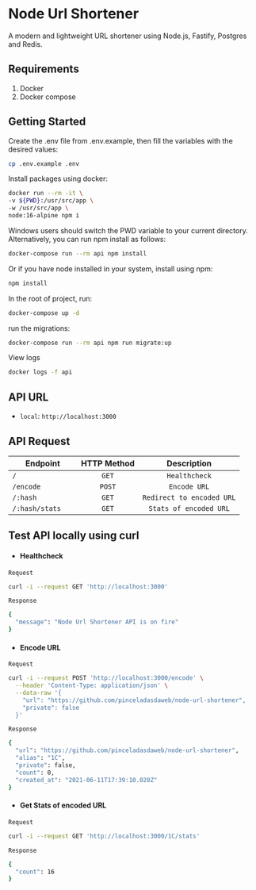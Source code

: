 # Node Url Shortener

A modern and lightweight URL shortener using Node.js, Fastify, Postgres and Redis.

## Requirements
1. Docker
2. Docker compose

## Getting Started

Create the .env file from .env.example, then fill the variables with the desired values:

```sh
cp .env.example .env
```

Install packages using docker:

```sh
docker run --rm -it \
-v ${PWD}:/usr/src/app \
-w /usr/src/app \
node:16-alpine npm i
```

Windows users should switch the PWD variable to your current directory. Alternatively, you can run npm install as follows:

```sh
docker-compose run --rm api npm install
```

Or if you have node installed in your system, install using npm:

```sh
npm install
```
In the root of project, run:

```sh
docker-compose up -d
```

run the migrations:

```sh
docker-compose run --rm api npm run migrate:up
```

View logs

```sh
docker logs -f api
```

## API URL

- `local`: `http://localhost:3000`

## API Request

| Endpoint                  | HTTP Method             | Description               |
| ------------------------- | :---------------------: | :-----------------------: |
| `/`                       | `GET`                   | `Healthcheck`             |
| `/encode    `             | `POST`                  | `Encode URL`              |
| `/:hash         `         | `GET`                   | `Redirect to encoded URL` |
| `/:hash/stats`            | `GET`                   | `Stats of encoded URL`    |


## Test API locally using curl

- #### Healthcheck

`Request`
```bash
curl -i --request GET 'http://localhost:3000'
```

`Response`
```bash
{
  "message": "Node Url Shortener API is on fire"
}
```

- #### Encode URL

`Request`
```bash
curl -i --request POST 'http://localhost:3000/encode' \
  --header 'Content-Type: application/json' \
  --data-raw '{
    "url": "https://github.com/pinceladasdaweb/node-url-shortener",
    "private": false
  }'
```

`Response`
```bash
{
  "url": "https://github.com/pinceladasdaweb/node-url-shortener",
  "alias": "1C",
  "private": false,
  "count": 0,
  "created_at": "2021-06-11T17:39:10.020Z"
}
```

- #### Get Stats of encoded URL

`Request`
```bash
curl -i --request GET 'http://localhost:3000/1C/stats'
```

`Response`
```bash
{
  "count": 16
}
```
